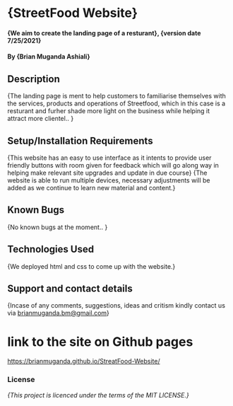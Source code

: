 # {StreetFood Website}
#### {We aim to create the landing page of a resturant}, {version date 7/25/2021}
#### By **{Brian Muganda Ashiali}**
## Description
{The landing page is ment to help customers to familiarise themselves with the services, products and operations of Streetfood, which in this case is a resturant and furher shade more light on the business while helping it attract more clientel.. }
## Setup/Installation Requirements
{This website has an easy to use interface as it intents to provide user friendly buttons with room given for feedback which will go along way in helping make relevant site upgrades and update in due course}
{The website is able to run multiple devices, necessary adjustments will be added as we continue to learn new material and content.}
## Known Bugs
{No known bugs at the moment.. }
## Technologies Used
{We deployed html and css to come up with the website.}
## Support and contact details
{Incase of any comments, suggestions, ideas and critism kindly contact us via brianmuganda.bm@gmail.com}
# link to the site on Github pages
https://brianmuganda.github.io/StreatFood-Website/
### License
*{This project is licenced under the terms of the MIT LICENSE.}*
